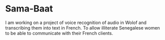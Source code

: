 # Sama-Baat

I am working on a project of voice recognition of audio in Wolof and
transcribing them into text in French. To allow illiterate Senegalese
women to be able to communicate with their French clients.
